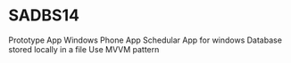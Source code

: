 SADBS14
=======

Prototype App
 Windows Phone App
 Schedular App for windows
 Database stored locally in a file
 Use MVVM pattern
